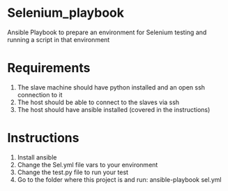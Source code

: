 # Selenium_playbook
Ansible Playbook to prepare an environment for Selenium testing and running a script in that environment

# Requirements
1. The slave machine should have python installed and an open ssh connection to it
2. The host should be able to connect to the slaves via ssh
3. The host should have ansible installed (covered in the instructions)

# Instructions
1. Install ansible
2. Change the Sel.yml file vars to your environment
3. Change the test.py file to run your test
4. Go to the folder where this project is and run: ansible-playbook sel.yml
